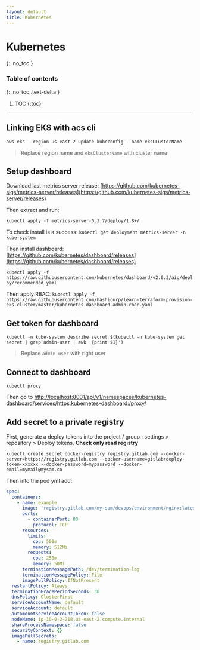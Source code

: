 ```yaml
---
layout: default
title: Kubernetes
---
```


# Kubernetes
{: .no_toc }

### Table of contents
{: .no_toc .text-delta }

1. TOC
{:toc}

----

## Linking EKS with acs cli

`aws eks --region us-east-2 update-kubeconfig --name eksCLusterName`

> Replace region name and `eksClusterName` with cluster name

## Setup dashboard

Download last metrics server release: [https://github.com/kubernetes-sigs/metrics-server/releases](https://github.com/kubernetes-sigs/metrics-server/releases)

Then extract and run:

`kubectl apply -f metrics-server-0.3.7/deploy/1.8+/`

To check install is a success:
`kubectl get deployment metrics-server -n kube-system`

Then install dashboard:
[https://github.com/kubernetes/dashboard/releases](https://github.com/kubernetes/dashboard/releases)

`kubectl apply -f https://raw.githubusercontent.com/kubernetes/dashboard/v2.0.3/aio/deploy/recommended.yaml`

Then apply RBAC:
`kubectl apply -f https://raw.githubusercontent.com/hashicorp/learn-terraform-provision-eks-cluster/master/kubernetes-dashboard-admin.rbac.yaml`

## Get token for dashboard

`kubectl -n kube-system describe secret $(kubectl -n kube-system get secret | grep admin-user | awk '{print $1}')`

> Replace `admin-user` with right user

## Connect to dashboard

`kubectl proxy`

Then go to [http://localhost:8001/api/v1/namespaces/kubernetes-dashboard/services/https:kubernetes-dashboard:/proxy/](http://localhost:8001/api/v1/namespaces/kubernetes-dashboard/services/https:kubernetes-dashboard:/proxy/)

## Add secret to a private registry

First, generate a deploy tokens into the project / group : settings > repository > Deploy tokens. **Check only read registry**

`kubectl create secret docker-registry registry.gitlab.com --docker-server=https://registry.gitlab.com --docker-username=gitlab+deploy-token-xxxxxx --docker-password=mypassword --docker-email=mymail@mysam.co`

Then into the pod yml add:
```yaml
spec:
  containers:
    - name: example
      image: 'registry.gitlab.com/my-sam/devops/environment/nginx:latest'
      ports:
        - containerPort: 80
          protocol: TCP
      resources:
        limits:
          cpu: 500m
          memory: 512Mi
        requests:
          cpu: 250m
          memory: 50Mi
      terminationMessagePath: /dev/termination-log
      terminationMessagePolicy: File
      imagePullPolicy: IfNotPresent
  restartPolicy: Always
  terminationGracePeriodSeconds: 30
  dnsPolicy: ClusterFirst
  serviceAccountName: default
  serviceAccount: default
  automountServiceAccountToken: false
  nodeName: ip-10-0-2-218.us-east-2.compute.internal
  shareProcessNamespace: false
  securityContext: {}
  imagePullSecrets:
    - name: registry.gitlab.com
```
